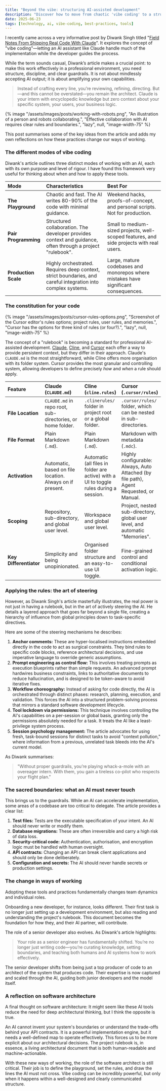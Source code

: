 ```yaml
---
title: "Beyond the vibe: structuring AI-assisted development"
description: "Discover how to move from chaotic 'vibe coding' to a structured workflow by applying advanced techniques for steering AI collaboration tools like Claude, Cline, and Cursor."
date: 2025-06-23
tags: [technology, ai, vibe-coding, best-practices, tools]
---
```


I recently came across a very informative post by Diwank Singh titled "[Field Notes From Shipping Real Code With Claude](https://diwank.space/field-notes-from-shipping-real-code-with-claude)". It explores the concept of "vibe coding"—letting an AI assistant like Claude handle much of the implementation while the developer guides the process.

While the term sounds casual, Diwank’s article makes a crucial point: to make this work effectively in a professional environment, you need structure, discipline, and clear guardrails. It is not about mindlessly accepting AI output; it is about amplifying your own capabilities.

> Instead of crafting every line, you’re reviewing, refining, directing. But—and this cannot be overstated—you remain the architect. Claude is your intern with encyclopedic knowledge but zero context about your specific system, your users, your business logic.

{% image "/assets/images/posts/working-with-robots.png", "An illustration of a person and robots collaborating.", "Effective collaboration with AI requires clear rules and boundaries.", "lazy", null, "image-width-75" %}

This post summarises some of the key ideas from the article and adds my own reflections on how these practices change our ways of working.

### The different modes of vibe coding

Diwank's article outlines three distinct modes of working with an AI, each with its own purpose and level of rigour. I have found this framework very useful for thinking about when and how to apply these tools.

| Mode | Characteristics | Best For |
| :--- | :--- | :--- |
| **The Playground** | Chaotic and fast. The AI writes 80-90% of the code with minimal guidance. | Weekend hacks, proofs-of-concept, and personal scripts. Not for production. |
| **Pair Programming** | Structured collaboration. The developer provides context and guidance, often through a project "rulebook". | Small to medium-sized projects, well-scoped features, and side projects with real users. |
| **Production Scale** | Highly orchestrated. Requires deep context, strict boundaries, and careful integration into complex systems. | Large, mature codebases and monorepos where mistakes have significant consequences. |

### The constitution for your code

{% image "/assets/images/posts/cursor-rules-options.png", "Screenshot of the Cursor editor's rules options; project rules, user rules, and memories.", "Cursor has the options for three kind of rules (or four?).", "lazy", null, "image-width-75" %}

The concept of a "rulebook" is becoming a standard for professional AI-assisted development. [Claude](https://www.anthropic.com/engineering/claude-code-best-practices), [Cline](https://docs.cline.bot/features/cline-rules), and [Cursor](https://docs.cursor.com/context/rules) each offer a way to provide persistent context, but they differ in their approach. Claude's `CLAUDE.md` is the most straightforward, while Cline offers more organisation with its folder system. Cursor provides the most granular and controlling system, allowing developers to define precisely *how* and *when* a rule should apply.

| Feature | Claude (`CLAUDE.md`) | Cline (`cline.rules`) | Cursor (`.cursor/rules`) |
| :--- | :--- | :--- | :--- |
| **File Location** | `CLAUDE.md` in repo root, sub-directories, or home folder. | `.clinerules/` folder in project root or a global folder. | `.cursor/rules/` folder, which can be nested in sub-directories. |
| **File Format** | Plain Markdown (`.md`). | Plain Markdown (`.md`). | Markdown with metadata (`.mdc`). |
| **Activation** | Automatic, based on file location. Always on if present. | Automatic (all files in folder are active) with a UI to toggle rules during a session. | Highly configurable: Always, Auto Attached (by file path), Agent Requested, or Manual. |
| **Scoping** | Repository, sub-directory, and global user level. | Workspace and global user level. | Project, nested sub-directory, global user level, and automatic "Memories". |
| **Key Differentiator** | Simplicity and being unopinionated. | Organised folder structure and an easy-to-use UI toggle. | Fine-grained control and conditional activation logic. |

### Applying the rules: the art of steering

However, as Diwank Singh's article masterfully illustrates, the real power is not just in having a rulebook, but in the art of actively steering the AI. He details a layered approach that goes far beyond a single file, creating a hierarchy of influence from global principles down to task-specific directives.

Here are some of the steering mechanisms he describes:

1.  **Anchor comments:** These are hyper-localised instructions embedded directly in the code to act as surgical constraints. They bind rules to specific code blocks, reference architectural decisions, and use imperative language to override generic assumptions.
2.  **Prompt engineering as control flow:** This involves treating prompts as execution blueprints rather than simple requests. An advanced prompt hardwires business constraints, links to authoritative documents to reduce hallucination, and is designed to be token-aware to avoid iterative fixes.
3.  **Workflow choreography:** Instead of asking for code directly, the AI is orchestrated through distinct phases: research, planning, execution, and validation. This forces the AI into a structured problem-solving process that mirrors a standard software development lifecycle.
4.  **Tool lockdown via permissions:** This technique involves controlling the AI's capabilities on a per-session or global basis, granting only the permissions absolutely needed for a task. It treats the AI like a least-privilege system process.
5.  **Session psychology management:** The article advocates for using fresh, task-bound sessions for distinct tasks to avoid "context pollution," where information from a previous, unrelated task bleeds into the AI's current model.

As Diwank summarises:
> "Without proper guardrails, you’re playing whack-a-mole with an overeager intern. With them, you gain a tireless co-pilot who respects your flight plan."

### The sacred boundaries: what an AI must never touch

This brings us to the guardrails. While an AI can accelerate implementation, some areas of a codebase are too critical to delegate. The article provides a clear list:

1.  **Test files:** Tests are the executable specification of your intent. An AI should never write or modify them.
2.  **Database migrations:** These are often irreversible and carry a high risk of data loss.
3.  **Security-critical code:** Authentication, authorisation, and encryption logic must be handled with human oversight.
4.  **API contracts:** Changing an API can break client applications and should only be done deliberately.
5.  **Configuration and secrets:** The AI should never handle secrets or production settings.

### The change in ways of working
Adopting these tools and practices fundamentally changes team dynamics and individual roles.

Onboarding a new developer, for instance, looks different. Their first task is no longer just setting up a development environment, but also reading and understanding the project's rulebook. This document becomes the foundation for how they, and their AI partner, will contribute.

The role of a senior developer also evolves. As Diwank's article highlights:
> Your role as a senior engineer has fundamentally shifted. You’re no longer just writing code—you’re curating knowledge, setting boundaries, and teaching both humans and AI systems how to work effectively.

The senior developer shifts from being just a top producer of code to an architect of the system that produces code. Their expertise is now captured and scaled through the AI, guiding both junior developers and the model itself.

### A reflection on software architecture

A final thought on software architecture: It might seem like these AI tools reduce the need for deep architectural thinking, but I think the opposite is true.

An AI cannot invent your system's boundaries or understand the trade-offs behind your API contracts. It is a powerful implementation engine, but it needs a well-defined map to operate effectively. This forces us to be more explicit about our architectural decisions. The project rulebook is, in essence, a living architectural document that is both human-readable and machine-actionable.

With these new ways of working, the role of the software architect is still critical. Their job is to define the playground, set the rules, and draw the lines the AI must not cross. Vibe coding can be incredibly powerful, but only when it happens within a well-designed and clearly communicated structure.

